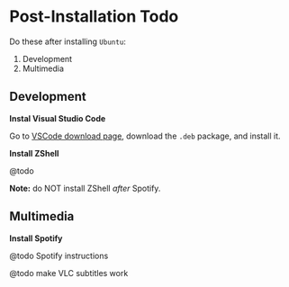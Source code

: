 # Post-Installation Todo

Do these after installing `Ubuntu`:

1. Development
2. Multimedia

## Development

**Instal Visual Studio Code**

Go to [VSCode download page](https://code.visualstudio.com/), download the `.deb` package, and install it.

**Install ZShell**

@todo

**Note:** do NOT install ZShell *after* Spotify.

## Multimedia

**Install Spotify**

@todo Spotify instructions

@todo make VLC subtitles work
